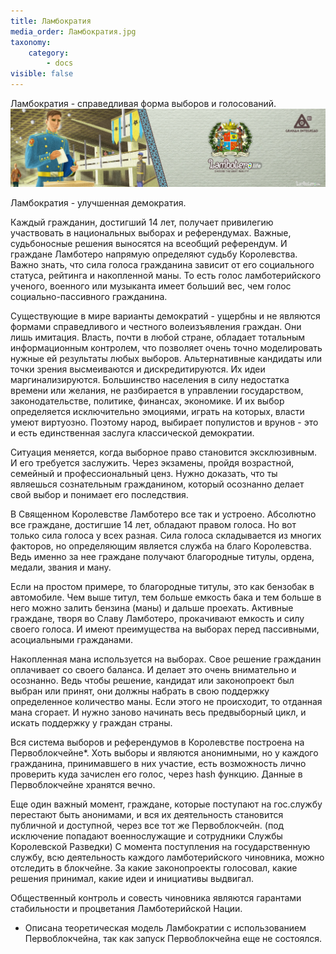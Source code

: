 ```yaml
---
title: Ламбократия
media_order: Ламбократия.jpg
taxonomy:
    category:
        - docs
visible: false
---
```


Ламбократия - справедливая форма выборов и голосований.
![Ламбократия](%D0%9B%D0%B0%D0%BC%D0%B1%D0%BE%D0%BA%D1%80%D0%B0%D1%82%D0%B8%D1%8F.jpg)

Ламбократия - улучшенная демократия.


Каждый гражданин, достигший 14 лет, получает привилегию участвовать в национальных выборах и референдумах.
Важные, судьбоносные решения выносятся на всеобщий референдум. И граждане Ламботеро напрямую определяют судьбу Королевства.
Важно знать, что сила голоса гражданина зависит от его социального статуса, рейтинга и накопленной маны. То есть голос ламботерийского ученого, военного или музыканта имеет больший вес, чем голос социально-пассивного гражданина.

Существующие в мире варианты демократий - ущербны и не являются формами справедливого и честного волеизъявления граждан.
Они лишь имитация. Власть, почти в любой стране, обладает тотальным информационным контролем, что позволяет очень точно моделировать нужные ей результаты любых выборов.
Альтернативные кандидаты или точки зрения высмеиваются и дискредитируются. Их идеи маргинализируются.
Большинство населения в силу недостатка времени или желания, не разбирается в управлении государством, законодательстве, политике, финансах, экономике. И их выбор определяется исключительно эмоциями, играть на которых, власти умеют виртуозно.
Поэтому народ, выбирает популистов и врунов - это и есть единственная заслуга классической демократии.

Ситуация меняется, когда выборное право становится эксклюзивным. И его требуется заслужить. Через экзамены, пройдя возрастной, семейный и профессиональный ценз. Нужно доказать, что ты являешься сознательным гражданином, который осознанно делает свой выбор и понимает его последствия.

В Священном Королевстве Ламботеро все так и устроено.
Абсолютно все граждане, достигшие 14 лет, обладают правом голоса. Но вот только сила голоса у всех разная.
Сила голоса складывается из многих факторов, но определяющим является служба на благо Королевства. Ведь именно за нее граждане получают благородные титулы, ордена, медали, звания и ману.

Если на простом примере, то благородные титулы, это как бензобак в автомобиле. Чем выше титул, тем больше емкость бака и тем больше в него можно залить бензина (маны) и дальше проехать. Активные граждане, творя во Славу Ламботеро, прокачивают емкость и силу своего голоса. И имеют преимущества на выборах перед пассивными, асоциальными гражданами.

Накопленная мана используется на выборах. Свое решение гражданин оплачивает со своего баланса. И делает это очень внимательно и осознанно. Ведь чтобы решение, кандидат или законопроект был выбран или принят, они должны набрать в свою поддержку определенное количество маны. Если этого не происходит, то отданная мана сгорает. И нужно заново начинать весь предвыборный цикл, и искать поддержку у граждан страны.

Вся система выборов и референдумов в Королевстве построена на Первоблокчейне*.
Хоть выборы и являются анонимными, но у каждого гражданина, принимавшего в них участие, есть возможность лично проверить куда зачислен его голос, через hash функцию. Данные в Первоблокчейне хранятся вечно.

Еще один важный момент, граждане, которые поступают на гос.службу перестают быть анонимами, и вся их деятельность становится публичной и доступной, через все тот же Первоблокчейн. (под исключение попадают военнослужащие и сотрудники Службы Королевской Разведки)
С момента поступления на государственную службу, всю деятельность каждого ламботерийского чиновника, можно отследить в блокчейне.
За какие законопроекты голосовал, какие решения принимал, какие идеи и инициативы выдвигал.

Общественный контроль и совесть чиновника являются гарантами стабильности и процветания Ламботерийской Нации.


* Описана теоретическая модель Ламбократии с использованием Первоблокчейна, так как запуск Первоблокчейна еще не состоялся. 